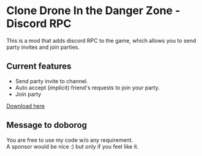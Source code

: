 ﻿# Clone Drone In the Danger Zone - Discord RPC

This is a mod that adds discord RPC to the game, which allows you to send party invites and join parties.

## Current features
- Send party invite to channel.
- Auto accept (implicit) friend's requests to join your party.
- Join party

[Download here](https://github.com/ArjixWasTaken/CDDZ-Discord-RPC/releases/latest)


## Message to doborog

You are free to use my code w/o any requirement. <br />
A sponsor would be nice :) but only if you feel like it.
